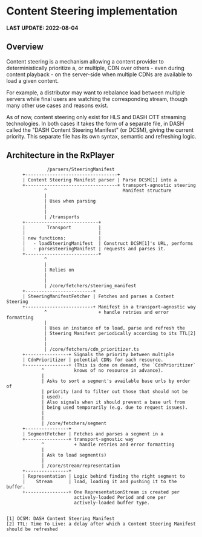 # Content Steering implementation

**LAST UPDATE: 2022-08-04**

## Overview

Content steering is a mechanism allowing a content provider to deterministically
prioritize a, or multiple, CDN over others - even during content playback - on the
server-side when multiple CDNs are available to load a given content.

For example, a distributor may want to rebalance load between multiple servers while final
users are watching the corresponding stream, though many other use cases and reasons
exist.

As of now, content steering only exist for HLS and DASH OTT streaming technologies. In
both cases it takes the form of a separate file, in DASH called the "DASH Content Steering
Manifest" (or DCSM), giving the current priority. This separate file has its own syntax,
semantic and refreshing logic.

## Architecture in the RxPlayer

```
               /parsers/SteeringManifest
      +----------------------------------+
      | Content Steering Manifest parser | Parse DCSM[1] into a
      +----------------------------------+ transport-agnostic steering
              ^                            Manifest structure
              |
              | Uses when parsing
              |
              |
              | /transports
      +---------------------------+
      |        Transport          |
      |                           |
      | new functions:            |
      |   - loadSteeringManifest  | Construct DCSM[1]'s URL, performs
      |   - parseSteeringManifest | requests and parses it.
      +---------------------------+
              ^
              |
              | Relies on
              |
              |
              | /core/fetchers/steering_manifest
      +-------------------------+
      | SteeringManifestFetcher | Fetches and parses a Content Steering
      +-------------------------+ Manifest in a transport-agnostic way
              ^                   + handle retries and error formatting
              |
              | Uses an instance of to load, parse and refresh the
              | Steering Manifest periodically according to its TTL[2]
              |
              |
              | /core/fetchers/cdn_prioritizer.ts
      +----------------+ Signals the priority between multiple
      | CdnPrioritizer | potential CDNs for each resource.
      +----------------+ (This is done on demand, the `CdnPrioritizer`
             ^           knows of no resource in advance).
             |
             | Asks to sort a segment's available base urls by order of
             | priority (and to filter out those that should not be
             | used).
             | Also signals when it should prevent a base url from
             | being used temporarily (e.g. due to request issues).
             |
             |
             | /core/fetchers/segment
      +----------------+
      | SegmentFetcher | Fetches and parses a segment in a
      +----------------+ transport-agnostic way
             ^           + handle retries and error formatting
             |
             | Ask to load segment(s)
             |
             | /core/stream/representation
      +----------------+
      | Representation | Logic behind finding the right segment to
      |    Stream      | load, loading it and pushing it to the buffer.
      +----------------+ One RepresentationStream is created per
                         actively-loaded Period and one per
                         actively-loaded buffer type.


[1] DCSM: DASH Content Steering Manifest
[2] TTL: Time To Live: a delay after which a Content Steering Manifest should be refreshed
```
